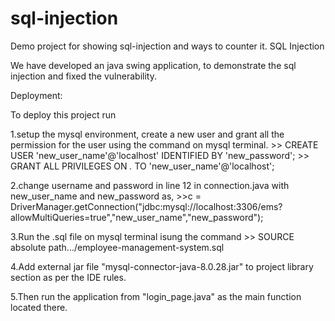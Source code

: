 # sql-injection
Demo project for showing sql-injection and ways to counter it.
SQL Injection

We have developed an java swing application, to demonstrate the sql injection and fixed the vulnerability.

Deployment:

To deploy this project run

1.setup the mysql environment, create a new user and grant all the permission for the user using the command on mysql terminal.
	>> CREATE USER 'new_user_name'@'localhost' IDENTIFIED BY 'new_password';
	>> GRANT ALL PRIVILEGES ON *.* TO 'new_user_name'@'localhost';

2.change username and password in line 12 in connection.java with new_user_name and new_password as,
	>>c = DriverManager.getConnection("jdbc:mysql://localhost:3306/ems?allowMultiQueries=true","new_user_name","new_password");

3.Run the .sql file on mysql terminal isung the command
	>> SOURCE absolute path.../employee-management-system.sql
	
4.Add external jar file "mysql-connector-java-8.0.28.jar" to project library section as per the IDE rules. 

5.Then run the application from "login_page.java" as the main function located there.
